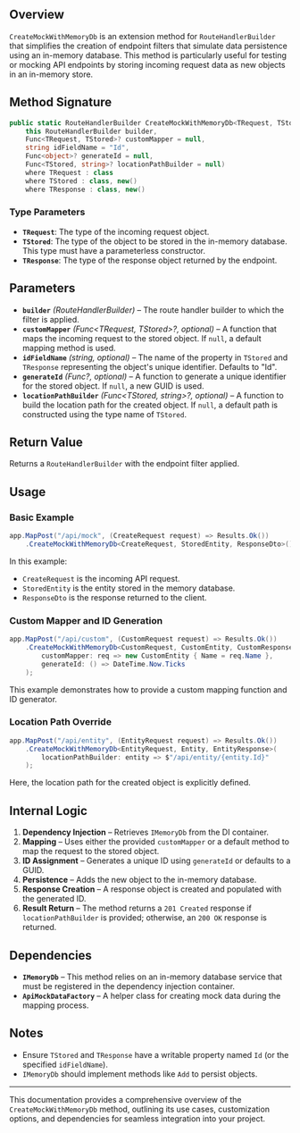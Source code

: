 ## Overview

`CreateMockWithMemoryDb` is an extension method for `RouteHandlerBuilder` that simplifies the creation of endpoint filters that simulate data persistence using an in-memory database. This method is particularly useful for testing or mocking API endpoints by storing incoming request data as new objects in an in-memory store.

## Method Signature

```csharp
public static RouteHandlerBuilder CreateMockWithMemoryDb<TRequest, TStored, TResponse>(
    this RouteHandlerBuilder builder,
    Func<TRequest, TStored>? customMapper = null,
    string idFieldName = "Id",
    Func<object>? generateId = null,
    Func<TStored, string>? locationPathBuilder = null)
    where TRequest : class
    where TStored : class, new()
    where TResponse : class, new()
```

### Type Parameters

- **`TRequest`**: The type of the incoming request object.
- **`TStored`**: The type of the object to be stored in the in-memory database. This type must have a parameterless constructor.
- **`TResponse`**: The type of the response object returned by the endpoint.

## Parameters

- **`builder`** _(RouteHandlerBuilder)_ – The route handler builder to which the filter is applied.
- **`customMapper`** _(Func<TRequest, TStored>?, optional)_ – A function that maps the incoming request to the stored object. If `null`, a default mapping method is used.
- **`idFieldName`** _(string, optional)_ – The name of the property in `TStored` and `TResponse` representing the object's unique identifier. Defaults to "Id".
- **`generateId`** _(Func?, optional)_ – A function to generate a unique identifier for the stored object. If `null`, a new GUID is used.
- **`locationPathBuilder`** _(Func<TStored, string>?, optional)_ – A function to build the location path for the created object. If `null`, a default path is constructed using the type name of `TStored`.

## Return Value

Returns a `RouteHandlerBuilder` with the endpoint filter applied.

## Usage

### Basic Example

```csharp
app.MapPost("/api/mock", (CreateRequest request) => Results.Ok())
    .CreateMockWithMemoryDb<CreateRequest, StoredEntity, ResponseDto>();
```

In this example:

- `CreateRequest` is the incoming API request.
- `StoredEntity` is the entity stored in the memory database.
- `ResponseDto` is the response returned to the client.

### Custom Mapper and ID Generation

```csharp
app.MapPost("/api/custom", (CustomRequest request) => Results.Ok())
    .CreateMockWithMemoryDb<CustomRequest, CustomEntity, CustomResponse>(
        customMapper: req => new CustomEntity { Name = req.Name },
        generateId: () => DateTime.Now.Ticks
    );
```

This example demonstrates how to provide a custom mapping function and ID generator.

### Location Path Override

```csharp
app.MapPost("/api/entity", (EntityRequest request) => Results.Ok())
    .CreateMockWithMemoryDb<EntityRequest, Entity, EntityResponse>(
        locationPathBuilder: entity => $"/api/entity/{entity.Id}"
    );
```

Here, the location path for the created object is explicitly defined.

## Internal Logic

1. **Dependency Injection** – Retrieves `IMemoryDb` from the DI container.
2. **Mapping** – Uses either the provided `customMapper` or a default method to map the request to the stored object.
3. **ID Assignment** – Generates a unique ID using `generateId` or defaults to a GUID.
4. **Persistence** – Adds the new object to the in-memory database.
5. **Response Creation** – A response object is created and populated with the generated ID.
6. **Result Return** – The method returns a `201 Created` response if `locationPathBuilder` is provided; otherwise, an `200 OK` response is returned.

## Dependencies

- **`IMemoryDb`** – This method relies on an in-memory database service that must be registered in the dependency injection container.
- **`ApiMockDataFactory`** – A helper class for creating mock data during the mapping process.

## Notes

- Ensure `TStored` and `TResponse` have a writable property named `Id` (or the specified `idFieldName`).
- `IMemoryDb` should implement methods like `Add` to persist objects.

---

This documentation provides a comprehensive overview of the `CreateMockWithMemoryDb` method, outlining its use cases, customization options, and dependencies for seamless integration into your project.